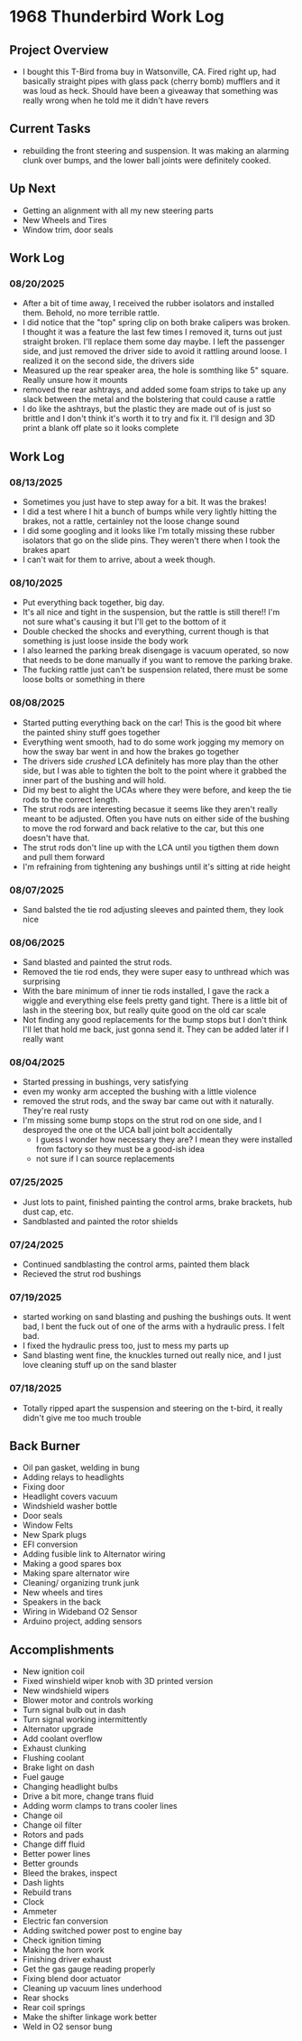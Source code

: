 # 1968 Thunderbird Work Log

## Project Overview
- I bought this T-Bird froma buy in Watsonville, CA. Fired right up, had basically straight pipes with glass pack (cherry bomb) mufflers and it was loud as heck. Should have been a giveaway that something was really wrong when he told me it didn't have revers

## Current Tasks
- rebuilding the front steering and suspension. It was making an alarming clunk over bumps, and the lower ball joints were definitely cooked. 

## Up Next
- Getting an alignment with all my new steering parts
- New Wheels and Tires
- Window trim, door seals

## Work Log

### 08/20/2025
- After a bit of time away, I received the rubber isolators and installed them. Behold, no more terrible rattle. 
- I did notice that the "top" spring clip on both brake calipers was broken. I thought it was a feature the last few times I removed it, turns out just straight broken. I'll replace them some day maybe. I left the passenger side, and just removed the driver side to avoid it rattling around loose. I realized it on the second side, the drivers side
- Measured up the rear speaker area, the hole is somthing like 5" square. Really unsure how it mounts
- removed the rear ashtrays, and added some foam strips to take up any slack between the metal and the bolstering that could cause a rattle
- I do like the ashtrays, but the plastic they are made out of is just so brittle and I don't think it's worth it to try and fix it. I'll design and 3D print a blank off plate so it looks complete

## Work Log

### 08/13/2025
- Sometimes you just have to step away for a bit. It was the brakes!
- I did a test where I hit a bunch of bumps while very lightly hitting the brakes, not a rattle, certainley not the loose change sound
- I did some googling and it looks like I'm totally missing these rubber isolators that go on the slide pins. They weren't there when I took the brakes apart
- I can't wait for them to arrive, about a week though.

### 08/10/2025
- Put everything back together, big day. 
- It's all nice and tight in the suspension, but the rattle is still there!! I'm not sure what's causing it but I'll get to the bottom of it
- Double checked the shocks and everything, current though is that something is just loose inside the body work
- I also learned the parking break disengage is vacuum operated, so now that needs to be done manually if you want to remove the parking brake.
- The fucking rattle just can't be suspension related, there must be some loose bolts or something in there

### 08/08/2025
- Started putting everything back on the car! This is the good bit where the painted shiny stuff goes together
- Everything went smooth, had to do some work jogging my memory on how the sway bar went in and how the brakes go together
- The drivers side *crushed* LCA definitely has more play than the other side, but I was able to tighten the bolt to the point where it grabbed the inner part of the bushing and will hold. 
- Did my best to alight the UCAs where they were before, and keep the tie rods to the correct length. 
- The strut rods are interesting becasue it seems like they aren't really meant to be adjusted. Often you have nuts on either side of the bushing to move the rod forward and back relative to the car, but this one doesn't have that. 
- The strut rods don't line up with the LCA until you tigthen them down and pull them forward
- I'm refraining from tightening any bushings until it's sitting at ride height

### 08/07/2025
- Sand balsted the tie rod adjusting sleeves and painted them, they look nice

### 08/06/2025
- Sand blasted and painted the strut rods. 
- Removed the tie rod ends, they were super easy to unthread which was surprising
- With the bare minimum of inner tie rods installed, I gave the rack a wiggle and everything else feels pretty gand tight. There is a little bit of lash in the steering box, but really quite good on the old car scale
- Not finding any good replacements for the bump stops but I don't think I'll let that hold me back, just gonna send it. They can be added later if I really want


### 08/04/2025
- Started pressing in bushings, very satisfying
- even my wonky arm accepted the bushing with a little violence
- removed the strut rods, and the sway bar came out with it naturally. They're real rusty
- I'm missing some bump stops on the strut rod on one side, and I desproyed the one ot the UCA ball joint bolt accidentally
  - I guess I wonder how necessary they are? I mean they were installed from factory so they must be a good-ish idea
  - not sure if I can source replacements

### 07/25/2025
- Just lots to paint, finished painting the control arms, brake brackets, hub dust cap, etc.
- Sandblasted and painted the rotor shields

### 07/24/2025
- Continued sandblasting the control arms, painted them black
- Recieved the strut rod bushings

### 07/19/2025
- started working on sand blasting and pushing the bushings outs. It went bad, I bent the fuck out of one of the arms with a hydraulic press. I felt bad. 
- I fixed the hydraulic press too, just to mess my parts up
- Sand blasting went fine, the knuckles turned out really nice, and I just love cleaning stuff up on the sand blaster


### 07/18/2025
- Totally ripped apart the suspension and steering on the t-bird, it really didn't give me too much trouble




## Back Burner
- Oil pan gasket, welding in bung
- Adding relays to headlights
- Fixing door
- Headlight covers vacuum
- Windshield washer bottle
- Door seals
- Window Felts
- New Spark plugs
- EFI conversion
- Adding fusible link to Alternator wiring
- Making a good spares box
- Making spare alternator wire
- Cleaning/ organizing trunk junk
- New wheels and tires
- Speakers in the back
- Wiring in Wideband O2 Sensor
- Arduino project, adding sensors

## Accomplishments
- New ignition coil
- Fixed winshield wiper knob with 3D printed version
- New windshield wipers
- Blower motor and controls working
- Turn signal bulb out in dash
- Turn signal working intermittently
- Alternator upgrade
- Add coolant overflow
- Exhaust clunking
- Flushing coolant
- Brake light on dash
- Fuel gauge
- Changing headlight bulbs
- Drive a bit more, change trans fluid
- Adding worm clamps to trans cooler lines
- Change oil
- Change oil filter
- Rotors and pads
- Change diff fluid
- Better power lines
- Better grounds
- Bleed the brakes, inspect
- Dash lights
- Rebuild trans
- Clock
- Ammeter
- Electric fan conversion
- Adding switched power post to engine bay
- Check ignition timing
- Making the horn work
- Finishing driver exhaust
- Get the gas gauge reading properly
- Fixing blend door actuator
- Cleaning up vacuum lines underhood
- Rear shocks
- Rear coil springs
- Make the shifter linkage work better
- Weld in O2 sensor bung